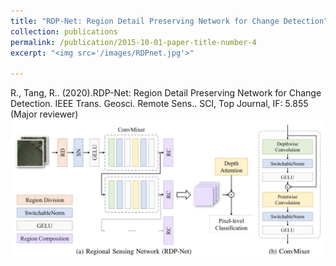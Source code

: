 ```yaml
---
title: "RDP-Net: Region Detail Preserving Network for Change Detection"
collection: publications
permalink: /publication/2015-10-01-paper-title-number-4
excerpt: "<img src='/images/RDPnet.jpg'>"

---
```

R., Tang, R.. (2020).RDP-Net: Region Detail Preserving Network for Change Detection. IEEE Trans. Geosci. Remote Sens.. SCI, Top Journal, IF: 5.855 (Major reviewer)
<img src='/images/RDPnet.jpg'>